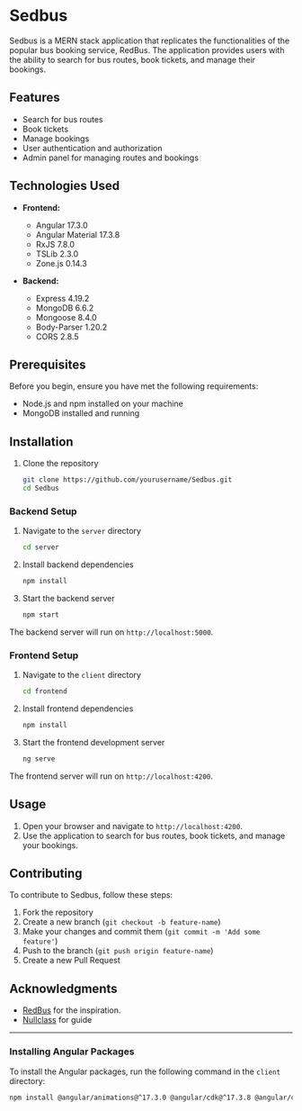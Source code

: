 # Sedbus

Sedbus is a MERN stack application that replicates the functionalities of the popular bus booking service, RedBus. The application provides users with the ability to search for bus routes, book tickets, and manage their bookings.

## Features

- Search for bus routes
- Book tickets
- Manage bookings
- User authentication and authorization
- Admin panel for managing routes and bookings

## Technologies Used

- **Frontend:**
  - Angular 17.3.0
  - Angular Material 17.3.8
  - RxJS 7.8.0
  - TSLib 2.3.0
  - Zone.js 0.14.3

- **Backend:**
  - Express 4.19.2
  - MongoDB 6.6.2
  - Mongoose 8.4.0
  - Body-Parser 1.20.2
  - CORS 2.8.5

## Prerequisites

Before you begin, ensure you have met the following requirements:

- Node.js and npm installed on your machine
- MongoDB installed and running

## Installation

1. Clone the repository

    ```bash
    git clone https://github.com/yourusername/Sedbus.git
    cd Sedbus
    ```

### Backend Setup

1. Navigate to the `server` directory

    ```bash
    cd server
    ```

2. Install backend dependencies

    ```bash
    npm install
    ```

3. Start the backend server

    ```bash
    npm start
    ```

The backend server will run on `http://localhost:5000`.

### Frontend Setup

1. Navigate to the `client` directory

    ```bash
    cd frontend
    ```

2. Install frontend dependencies

    ```bash
    npm install
    ```

3. Start the frontend development server

    ```bash
    ng serve
    ```

The frontend server will run on `http://localhost:4200`.

## Usage

1. Open your browser and navigate to `http://localhost:4200`.
2. Use the application to search for bus routes, book tickets, and manage your bookings.

## Contributing

To contribute to Sedbus, follow these steps:

1. Fork the repository
2. Create a new branch (`git checkout -b feature-name`)
3. Make your changes and commit them (`git commit -m 'Add some feature'`)
4. Push to the branch (`git push origin feature-name`)
5. Create a new Pull Request



## Acknowledgments

- [RedBus](https://www.redbus.in/) for the inspiration.
- [Nullclass](https://www.nullclass.com/) for guide

---

### Installing Angular Packages

To install the Angular packages, run the following command in the `client` directory:

```bash
npm install @angular/animations@^17.3.0 @angular/cdk@^17.3.8 @angular/common@^17.3.0 @angular/compiler@^17.3.0 @angular/core@^17.3.0 @angular/forms@^17.3.0 @angular/material@^17.3.8 @angular/platform-browser@^17.3.0 @angular/platform-browser-dynamic@^17.3.0 @angular/router@^17.3.0 rxjs@~7.8.0 tslib@^2.3.0 zone.js@~0.14.3
